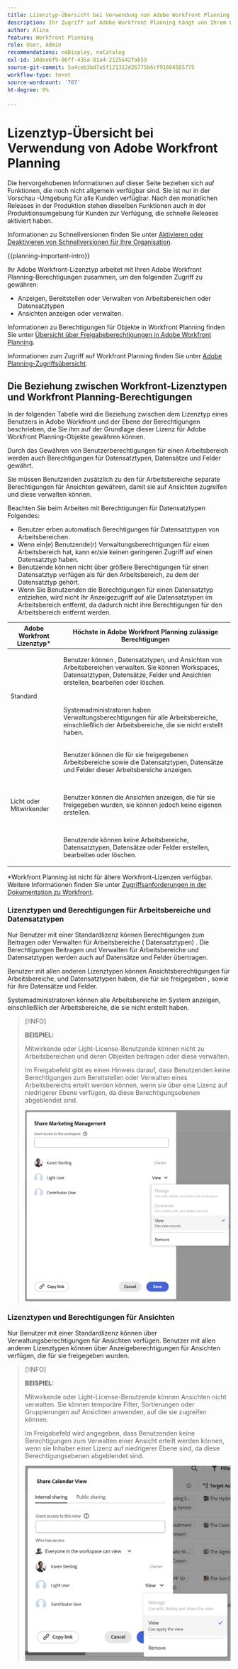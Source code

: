 ```yaml
---
title: Lizenztyp-Übersicht bei Verwendung von Adobe Workfront Planning
description: Ihr Zugriff auf Adobe Workfront Planning hängt von Ihrem Lizenztyp ab, zusätzlich zu Ihren Berechtigungen für Objekte. Nicht alle Benutzenden in der Organisation haben dieselben Berechtigungen für die Verwendung von Adobe Workfront Planning. In diesem Artikel werden die Zugriffsebenen beschrieben, die Benutzende für Adobe Workfront Planning haben können.
author: Alina
feature: Workfront Planning
role: User, Admin
recommendations: noDisplay, noCatalog
exl-id: 10dee6f9-06ff-435a-81a4-2125642fab59
source-git-commit: 5a4ceb3bd7a5f121312d26775b6cf91604585775
workflow-type: tm+mt
source-wordcount: '707'
ht-degree: 0%

---
```



# Lizenztyp-Übersicht bei Verwendung von Adobe Workfront Planning

<span class="preview">Die hervorgehobenen Informationen auf dieser Seite beziehen sich auf Funktionen, die noch nicht allgemein verfügbar sind. Sie ist nur in der Vorschau -Umgebung für alle Kunden verfügbar. Nach den monatlichen Releases in der Produktion stehen dieselben Funktionen auch in der Produktionsumgebung für Kunden zur Verfügung, die schnelle Releases aktiviert haben. </span>

<span class="preview">Informationen zu Schnellversionen finden Sie unter [Aktivieren oder Deaktivieren von Schnellversionen für Ihre Organisation](/help/quicksilver/administration-and-setup/set-up-workfront/configure-system-defaults/enable-fast-release-process.md). </span>

{{planning-important-intro}}

Ihr Adobe Workfront-Lizenztyp arbeitet mit Ihren Adobe Workfront Planning-Berechtigungen zusammen, um den folgenden Zugriff zu gewähren:

* Anzeigen, Bereitstellen oder Verwalten von Arbeitsbereichen <span class="preview">oder Datensatztypen</span>
* Ansichten anzeigen oder verwalten.

Informationen zu Berechtigungen für Objekte in Workfront Planning finden Sie unter [Übersicht über Freigabeberechtigungen in Adobe Workfront Planning](/help/quicksilver/planning/access/sharing-permissions-overview.md).

Informationen zum Zugriff auf Workfront Planning finden Sie unter [Adobe Planning-Zugriffsübersicht](/help/quicksilver/planning/access/access-overview.md).

## Die Beziehung zwischen Workfront-Lizenztypen und Workfront Planning-Berechtigungen

In der folgenden Tabelle wird die Beziehung zwischen dem Lizenztyp eines Benutzers in Adobe Workfront und der Ebene der Berechtigungen beschrieben, die Sie ihm auf der Grundlage dieser Lizenz für Adobe Workfront Planning-Objekte gewähren können.

Durch das Gewähren von Benutzerberechtigungen für einen Arbeitsbereich werden auch Berechtigungen für Datensatztypen, Datensätze und Felder gewährt.

Sie müssen Benutzenden zusätzlich zu den für Arbeitsbereiche separate Berechtigungen für Ansichten gewähren, damit sie auf Ansichten zugreifen und diese verwalten können.

<div class="preview">

Beachten Sie beim Arbeiten mit Berechtigungen für Datensatztypen Folgendes:

* Benutzer erben automatisch Berechtigungen für Datensatztypen von Arbeitsbereichen.
* Wenn ein(e) Benutzende(r) Verwaltungsberechtigungen für einen Arbeitsbereich hat, kann er/sie keinen geringeren Zugriff auf einen Datensatztyp haben.
* Benutzende können nicht über größere Berechtigungen für einen Datensatztyp verfügen als für den Arbeitsbereich, zu dem der Datensatztyp gehört.
* Wenn Sie Benutzenden die Berechtigungen für einen Datensatztyp entziehen, wird nicht ihr Anzeigezugriff auf alle Datensatztypen im Arbeitsbereich entfernt, da dadurch nicht ihre Berechtigungen für den Arbeitsbereich entfernt werden.

</div>


| Adobe Workfront Lizenztyp* | Höchste in Adobe Workfront Planning zulässige Berechtigungen |
|------------------------------------------------|-------------------------------------------------------------------------------------------------------------------------------------------------------------------------------|
| Standard | <p>Benutzer können <span class="preview">, Datensatztypen, </span> und Ansichten von Arbeitsbereichen verwalten. Sie können Workspaces, Datensatztypen, Datensätze, Felder und Ansichten erstellen, bearbeiten oder löschen.</p> <br> <p>Systemadministratoren haben Verwaltungsberechtigungen für alle Arbeitsbereiche, einschließlich der Arbeitsbereiche, die sie nicht erstellt haben.</p> |
| Licht oder Mitwirkender | <p>Benutzer können die für sie freigegebenen Arbeitsbereiche sowie die Datensatztypen, Datensätze und Felder dieser Arbeitsbereiche anzeigen.</p> <br> <p>Benutzer können die Ansichten anzeigen, die für sie freigegeben wurden, sie können jedoch keine eigenen erstellen. </p><br> <p>Benutzende können keine Arbeitsbereiche, Datensatztypen, Datensätze oder Felder erstellen, bearbeiten oder löschen.</p> |

*Workfront Planning ist nicht für ältere Workfront-Lizenzen verfügbar.
Weitere Informationen finden Sie unter [Zugriffsanforderungen in der Dokumentation zu Workfront](/help/quicksilver/administration-and-setup/add-users/access-levels-and-object-permissions/access-level-requirements-in-documentation.md).


### Lizenztypen und Berechtigungen für Arbeitsbereiche und Datensatztypen

Nur Benutzer mit einer Standardlizenz können Berechtigungen zum Beitragen oder Verwalten für Arbeitsbereiche (<span class="preview"> Datensatztypen) </span>. Die Berechtigungen Beitragen und Verwalten für Arbeitsbereiche <span class="preview">und Datensatztypen</span> werden auch auf Datensätze und Felder übertragen.

Benutzer mit allen anderen Lizenztypen können Ansichtsberechtigungen für Arbeitsbereiche, <span class="preview"> und Datensatztypen haben, die für sie freigegeben </span>, sowie für ihre Datensätze und Felder.

Systemadministratoren können alle Arbeitsbereiche im System anzeigen, einschließlich der Arbeitsbereiche, die sie nicht erstellt haben.

>[!INFO]
>
>**BEISPIEL:**
>
>Mitwirkende oder Light-License-Benutzende können nicht zu Arbeitsbereichen und deren Objekten beitragen oder diese verwalten.
>
>Im Freigabefeld gibt es einen Hinweis darauf, dass Benutzenden keine Berechtigungen zum Bereitstellen oder Verwalten eines Arbeitsbereichs erteilt werden können, wenn sie über eine Lizenz auf niedrigerer Ebene verfügen, da diese Berechtigungsebenen abgeblendet sind.
>
>![Berechtigungen für Mitwirkende auf Arbeitsbereich ausgegraut](assets/permissions-grayed-out-for-contributor-user-on-workspace.png)


### Lizenztypen und Berechtigungen für Ansichten

Nur Benutzer mit einer Standardlizenz können über Verwaltungsberechtigungen für Ansichten verfügen. Benutzer mit allen anderen Lizenztypen können über Anzeigeberechtigungen für Ansichten verfügen, die für sie freigegeben wurden.

>[!INFO]
>
>**BEISPIEL:**
>
>Mitwirkende oder Light-License-Benutzende können Ansichten nicht verwalten. Sie können temporäre Filter, Sortierungen oder Gruppierungen auf Ansichten anwenden, auf die sie zugreifen können.
>
>Im Freigabefeld wird angegeben, dass Benutzenden keine Berechtigungen zum Verwalten einer Ansicht erteilt werden können, wenn sie Inhaber einer Lizenz auf niedrigerer Ebene sind, da diese Berechtigungsebenen abgeblendet sind.
>
>![Berechtigungen sind für Light User on View Share ausgegraut](assets/permissions-grayed-out-for-light-user.png)
